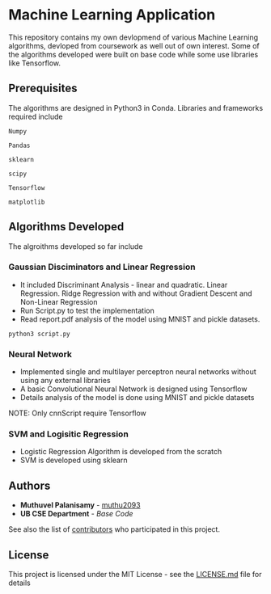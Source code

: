 # Machine Learning Application

This repository contains my own devlopmend of various Machine Learning algorithms, devloped from coursework as well out of own interest. Some of the algorithms developed were built on base code while some use libraries like Tensorflow.

## Prerequisites

The algorithms are designed in Python3 in Conda. Libraries and frameworks required include

```
Numpy
```
```
Pandas
```
```
sklearn
```
```
scipy
```
```
Tensorflow
```
```
matplotlib
```

## Algorithms Developed

The algroithms developed so far include

### Gaussian Disciminators and Linear Regression

 - It included Discriminant Analysis - linear and quadratic. Linear Regression. Ridge Regression with and without Gradient Descent and Non-Linear Regression
 - Run Script.py to test the implementation
 - Read report.pdf analysis of the model using MNIST and pickle datasets.

```
python3 script.py
```

###  Neural Network

 - Implemented single and multilayer perceptron neural networks without using any external libraries
 - A basic Convolutional Neural Network is designed using Tensorflow
 - Details analysis of the model is done using MNIST and pickle datasets

NOTE: Only cnnScript require Tensorflow

###  SVM and Logisitic Regression

- Logistic Regression Algorithm is developed from the scratch
- SVM is developed using sklearn

## Authors

* **Muthuvel Palanisamy**  - [muthu2093](https://github.com/muthu2093)
* **UB CSE Department** - *Base Code* 

See also the list of [contributors](https://github.com/Muthu2093/Machine-Learning-Applications/graphs/contributors) who participated in this project.

## License

This project is licensed under the MIT License - see the [LICENSE.md](LICENSE.md) file for details
